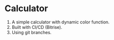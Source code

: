 # Calculator
1. A simple calculator with dynamic color function.
2. Built with CI/CD (Bitrise).
3. Using git branches.
